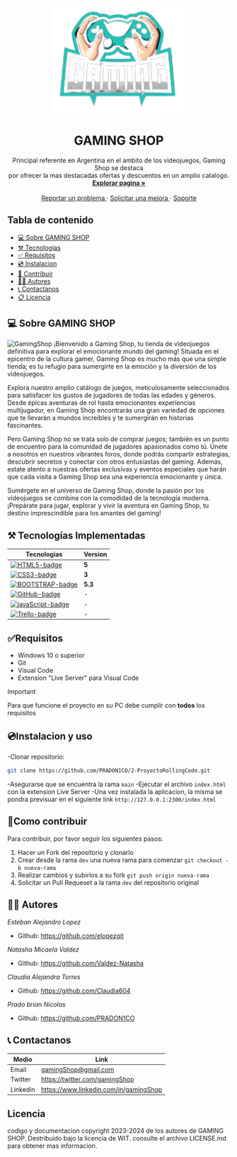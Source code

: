 <div align= "center">
    <a href='https://gamingshopp.netlify.app/'>
    <img src='./img/LogoSinFondo.png' alt='Gaming Shop' width='300' />
    </a>
    <h1>GAMING SHOP</h1>
    <p>
    Principal referente en Argentina en el ambito de los videojuegos,
    Gaming Shop se destaca<br> por ofrecer la mas destacadas ofertas y descuentos en un amplio catalogo.
    <br>
    <a href='https://gamingshopp.netlify.app/'>
    <strong>Explorar pagina » </strong>
    </a>
    <br>
    <br>
    <a href='https://gamingshopp.netlify.app/'>
    Reportar un problema
    </a>
    ·
    <a href='https://gamingshopp.netlify.app/'>
    Solicitar una mejora
    </a>
    ·
    <a href='https://gamingshopp.netlify.app/'>
    Soporte
    </a>
    </p>
</div>

## Tabla de contenido

- [💻 Sobre GAMING SHOP](#💻-sobre-gaming-shop)
- [⚒️ Tecnologias](#⚒️-tecnologías-implementadas)
- [✅ Requisitos](#✅requisitos)
- [💿 Instalacion](#💿instalacion-y-uso)
- [🤝 Contribuir](#🤝como-contribuir)
- [👩‍💻 Autores](#👩‍💻-autores)
- [📞 Contactanos](#📞-contactanos)
- [📋 Licencia](#licencia)

## 💻 Sobre GAMING SHOP

![GamingShop](https://www.imagecampus.edu.ar/wp-content/uploads/2021/11/Banner-portada-TSGD-Image-Campus-2021.jpg)
¡Bienvenido a Gaming Shop, tu tienda de videojuegos definitiva para explorar el emocionante mundo del gaming! Situada en el epicentro de la cultura gamer, Gaming Shop es mucho más que una simple tienda; es tu refugio para sumergirte en la emoción y la diversión de los videojuegos.

Explora nuestro amplio catálogo de juegos, meticulosamente seleccionados para satisfacer los gustos de jugadores de todas las edades y géneros. Desde épicas aventuras de rol hasta emocionantes experiencias multijugador, en Gaming Shop encontrarás una gran variedad de opciones que te llevarán a mundos increíbles y te sumergirán en historias fascinantes.

Pero Gaming Shop no se trata solo de comprar juegos; también es un punto de encuentro para la comunidad de jugadores apasionados como tú. Únete a nosotros en nuestros vibrantes foros, donde podrás compartir estrategias, descubrir secretos y conectar con otros entusiastas del gaming. Además, estate atento a nuestras ofertas exclusivas y eventos especiales que harán que cada visita a Gaming Shop sea una experiencia emocionante y única.

Sumérgete en el universo de Gaming Shop, donde la pasión por los videojuegos se combina con la comodidad de la tecnología moderna. ¡Prepárate para jugar, explorar y vivir la aventura en Gaming Shop, tu destino imprescindible para los amantes del gaming!

## ⚒️ Tecnologías Implementadas

| Tecnologias                           | Version |
| ------------------------------------- | ------- |
| [![HTML5-badge]][HTML-url]            | **5**   |
| [![CSS3-badge]][CSS3-url]             | **3**   |
| [![BOOTSTRAP-badge]][BOOTSTRAP-url]   | **5.3** |
| [![GitHub-badge]][GitHub-url]         | -       |
| [![javaScript-badge]][javaScript-url] | -       |
| [![Trello-badge]][Trello-url]         | -       |

## ✅Requisitos

- Windows 10 o superior
- Git
- Visual Code
- Extension "Live Server" para Visual Code

> [!IMPORTANT]
> Para que funcione el proyecto en su PC debe cumplir con **todos** los requisitos

## 💿Instalacion y uso

-Clonar repositorio:

```bash
git clone https://github.com/PRADON1CO/2-ProyectoRollingCode.git
```

-Asegurarse que se encuentra la rama `main`
-Ejecutar el archivo `index.html` con la extension Live Server
-Una vez instalada la aplicacion, la misma se pondra previsuar en el siguiente link `http://127.0.0.1:2300/index.html`

## 🤝Como contribuir

Para contribuir, por favor seguir los siguientes pasos:

1. Hacer un Fork del repositorio y clonarlo
2. Crear desde la rama `dev` una nueva rama para comenzar `git checkout -b nueva-rama`
3. Realizar cambios y subirlos a su fork `git push origin nueva-rama`
4. Solicitar un Pull Requeset a la rama `dev` del repositorio original

## 👩‍💻 Autores

_Esteban Alejandro Lopez_

- Github: https://github.com/elopezgit

_Natasha Micaela Valdez_

- Github: https://github.com/Valdez-Natasha

_Claudia Alejandra Torres_

- Github: https://github.com/Claudia604

_Prado brian Nicolas_

- Github: https://github.com/PRADON1CO

## 📞 Contactanos

| Medio    | Link                                   |
| -------- | -------------------------------------- |
| Email    | gamingShop@gmail.com                   |
| Twitter  | https://twitter.com/gamingShop         |
| Linkedin | https://www.linkedin.com/in/gamingShop |

## Licencia

codigo y documentacion copyright 2023-2024 de los autores de GAMING SHOP. Destribuido bajo la licencia de WIT. consulte el archivo LICENSE.md para obtener mas informacion.

[HTML5-badge]: https://img.shields.io/badge/HTML5-E34F26?style=for-the-badge&logo=html5&logoColor=white
[HTML-url]: https://html.com/tags/
[CSS3-badge]: https://img.shields.io/badge/CSS3-1572B6?style=for-the-badge&logo=css3&logoColor=white
[CSS3-url]: https://www.w3.org/Style/CSS/
[BOOTSTRAP-badge]: https://img.shields.io/badge/Bootstrap-563D7C?style=for-the-badge&logo=bootstrap&logoColor=white
[BOOTSTRAP-url]: https://getbootstrap.com/
[GitHub-badge]: https://img.shields.io/badge/GitHub-100000?style=for-the-badge&logo=github&logoColor=white
[GitHub-url]: https://github.com/
[Trello-badge]: https://img.shields.io/badge/Trello-0052CC?style=for-the-badge&logo=trello&logoColor=white
[Trello-url]: https://trello.com/
[JavaScript-badge]: https://img.shields.io/badge/JavaScript-323330?style=for-the-badge&logo=javascript&logoColor=F7DF1E
[JavaScript-url]: https://www.javascript.com/
